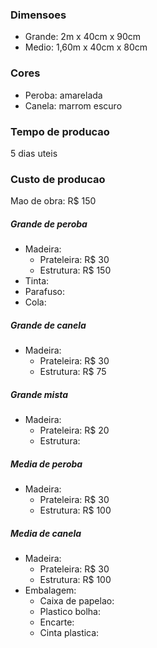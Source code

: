### Dimensoes
 - Grande: 2m x 40cm x 90cm
 - Medio: 1,60m x 40cm x 80cm
### Cores
- Peroba: amarelada
- Canela: marrom escuro
### Tempo de producao
5 dias uteis
### Custo de producao
Mao de obra: R$ 150
##### Grande de peroba
- Madeira:
	- Prateleira: R$ 30
	- Estrutura: R$ 150
- Tinta:
- Parafuso:
- Cola:
##### Grande de canela
- Madeira:
	- Prateleira: R$ 30
	- Estrutura: R$ 75
##### Grande mista
- Madeira:
	- Prateleira: R$ 20
	- Estrutura: 
##### Media de peroba
- Madeira:
	- Prateleira: R$ 30
	- Estrutura: R$ 100
##### Media de canela
- Madeira:
	- Prateleira: R$ 30 
	- Estrutura: R$ 100
- Embalagem:
	- Caixa de papelao:
	- Plastico bolha: 
	- Encarte:
	- Cinta plastica: